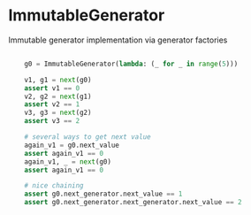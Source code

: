 # ImmutableGenerator
Immutable generator implementation via generator factories


```python

    g0 = ImmutableGenerator(lambda: (_ for _ in range(5)))

    v1, g1 = next(g0)
    assert v1 == 0
    v2, g2 = next(g1)
    assert v2 == 1
    v3, g3 = next(g2)
    assert v3 == 2

    # several ways to get next value
    again_v1 = g0.next_value
    assert again_v1 == 0
    again_v1, _ = next(g0)
    assert again_v1 == 0

    # nice chaining
    assert g0.next_generator.next_value == 1
    assert g0.next_generator.next_generator.next_value == 2
```
